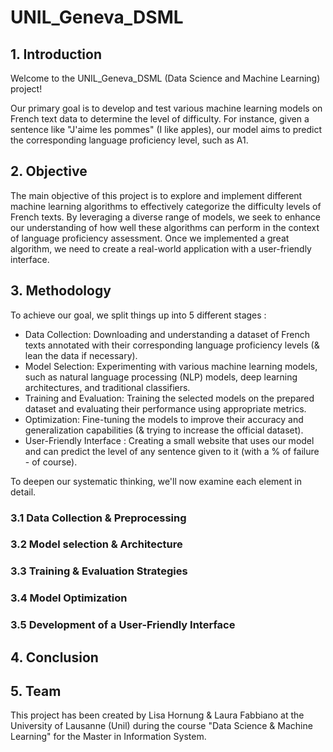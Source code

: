 # UNIL_Geneva_DSML

## 1. Introduction
Welcome to the UNIL_Geneva_DSML (Data Science and Machine Learning) project! 

Our primary goal is to develop and test various machine learning models on French text data to determine the level of difficulty. For instance, given a sentence like "J'aime les pommes" (I like apples), our model aims to predict the corresponding language proficiency level, such as A1.

## 2. Objective
The main objective of this project is to explore and implement different machine learning algorithms to effectively categorize the difficulty levels of French texts. By leveraging a diverse range of models, we seek to enhance our understanding of how well these algorithms can perform in the context of language proficiency assessment. Once we implemented a great algorithm, we need to create a real-world application with a user-friendly interface. 

## 3. Methodology
To achieve our goal, we split things up into 5 different stages :

- Data Collection: Downloading and understanding a dataset of French texts annotated with their corresponding language proficiency levels (& lean the data if necessary).
- Model Selection: Experimenting with various machine learning models, such as natural language processing (NLP) models, deep learning architectures, and traditional classifiers.
- Training and Evaluation: Training the selected models on the prepared dataset and evaluating their performance using appropriate metrics.
- Optimization: Fine-tuning the models to improve their accuracy and generalization capabilities (& trying to increase the official dataset).
- User-Friendly Interface : Creating a small website that uses our model and can predict the level of any sentence given to it (with a % of failure - of course).

To deepen our systematic thinking, we'll now examine each element in detail.

### 3.1 Data Collection & Preprocessing

### 3.2 Model selection & Architecture

### 3.3 Training & Evaluation Strategies

### 3.4 Model Optimization

### 3.5 Development of a User-Friendly Interface


## 4. Conclusion


## 5. Team
This project has been created by Lisa Hornung & Laura Fabbiano at the University of Lausanne (Unil) during the course "Data Science & Machine Learning" for the Master in Information System.
